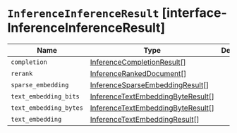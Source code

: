 # `InferenceInferenceResult` [interface-InferenceInferenceResult]

| Name | Type | Description |
| - | - | - |
| `completion` | [InferenceCompletionResult](./InferenceCompletionResult.md)[] | &nbsp; |
| `rerank` | [InferenceRankedDocument](./InferenceRankedDocument.md)[] | &nbsp; |
| `sparse_embedding` | [InferenceSparseEmbeddingResult](./InferenceSparseEmbeddingResult.md)[] | &nbsp; |
| `text_embedding_bits` | [InferenceTextEmbeddingByteResult](./InferenceTextEmbeddingByteResult.md)[] | &nbsp; |
| `text_embedding_bytes` | [InferenceTextEmbeddingByteResult](./InferenceTextEmbeddingByteResult.md)[] | &nbsp; |
| `text_embedding` | [InferenceTextEmbeddingResult](./InferenceTextEmbeddingResult.md)[] | &nbsp; |
